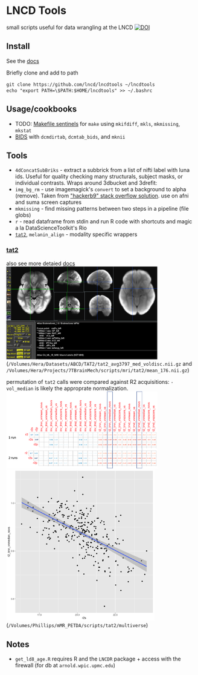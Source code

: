 # LNCD Tools
small scripts useful for data wrangling at the LNCD 
[![DOI](https://zenodo.org/badge/152143120.svg)](https://zenodo.org/badge/latestdoi/152143120)


## Install
See the [docs](https://lncd.github.io/lncdtools/lncdtools_setup/)

Briefly clone and add to path
```
git clone https://github.com/lncd/lncdtools ~/lncdtools
echo "export PATH=\$PATH:$HOME/lncdtools" >> ~/.bashrc
```

## Usage/cookbooks
  * TODO: [Makefile sentinels](/docs/mksentinels.md) for `make` using `mkifdiff`, `mkls`, `mkmissing`, `mkstat`
  * [BIDS](/docs/BIDS.md) with `dcmdirtab`, `dcmtab_bids`, and `mknii`

## Tools

  * `4dConcatSubBriks` -  extract a subbrick from a list of nifti label with luna ids. Useful for quality checking many structurals, subject masks, or individual contrasts. Wraps around 3dbucket and 3drefit: 
  * `img_bg_rm`  - use imagemagick's `convert` to set a background to alpha (remove). Taken from ["hackerb9" stack overflow solution](https://stackoverflow.com/questions/9155377/set-transparent-background-using-imagemagick-and-commandline-prompt). use on afni and suma screen captures
  * `mkmissing` - find missing patterns between two steps in a pipeline (file globs)
  * `r` - read dataframe from stdin and run R code with shortcuts and magic a la DataScienceToolkit's Rio
  * [`tat2`](https://lncd.github.io/lncdtools/tat2/), `melanin_align`  - modality specific wrappers

### [tat2](https://lncd.github.io/lncdtools/tat2/)

also see more detaied [docs](https://lncd.github.io/lncdtools/tat2/)
[<img src="docs/imgs/tat2_example.png"     width=400 />](docs/imgs/tat2_examle.png)
(`/Volumes/Hera/Datasets/ABCD/TAT2/tat2_avg3797_med_voldisc.nii.gz` and `/Volumes/Hera/Projects/7TBrainMech/scripts/mri/tat2/mean_176.nii.gz`)


permutation of `tat2` calls were compared against R2 acquisitions:
`-vol_median` is likely the approprate normalization. <br>
[<img src="docs/imgs/tat2_matrix.png"     width=400 />](docs/imgs/tat2_matrix.png)
[<img src="docs/imgs/tat2_vs_r2prime.png" height=400 />](docs/imgs/tat2_vs_r2prime.png) <br>
(`/Volumes/Phillips/mMR_PETDA/scripts/tat2/multiverse`)

## Notes

  * `get_ld8_age.R` requires R and the `LNCDR` package + access with the firewall (for db at `arnold.wpic.upmc.edu`)
